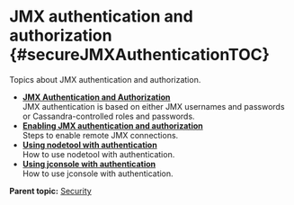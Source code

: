 # JMX authentication and authorization {#secureJMXAuthenticationTOC}

Topics about JMX authentication and authorization.

-   **[JMX Authentication and Authorization](../../cassandra/configuration/secureAboutJMXAuth.md)**  
 JMX authentication is based on either JMX usernames and passwords or Cassandra-controlled roles and passwords.
-   **[Enabling JMX authentication and authorization](../../cassandra/configuration/secureJmxAuthentication.md)**  
Steps to enable remote JMX connections.
-   **[Using nodetool with authentication](../../cassandra/configuration/secureNodetool.md)**  
How to use nodetool with authentication.
-   **[Using jconsole with authentication](../../cassandra/configuration/secureJconsole.md)**  
How to use jconsole with authentication.

**Parent topic:** [Security](../../cassandra/configuration/secureTOC.md)


